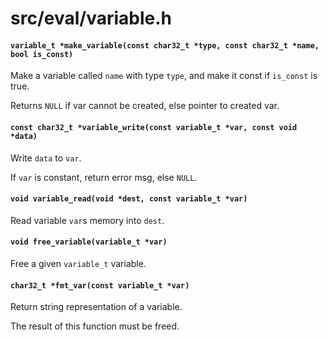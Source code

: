 # src/eval/variable.h

#### `variable_t *make_variable(const char32_t *type, const char32_t *name, bool is_const)`
Make a variable called `name` with type `type`, and make it const if `is_const` is true.

Returns `NULL` if var cannot be created, else pointer to created var.

#### `const char32_t *variable_write(const variable_t *var, const void *data)`
Write `data` to `var`.

If `var` is constant, return error msg, else `NULL`.

#### `void variable_read(void *dest, const variable_t *var)`
Read variable `var`s memory into `dest`.

#### `void free_variable(variable_t *var)`
Free a given `variable_t` variable.

#### `char32_t *fmt_var(const variable_t *var)`
Return string representation of a variable.

The result of this function must be freed.

